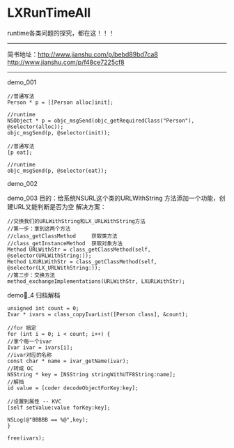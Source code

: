 # LXRunTimeAll
runtime各类问题的探究，都在这！！！

-------------------------
简书地址：http://www.jianshu.com/p/bebd89bd7ca8
        http://www.jianshu.com/p/f48ce7225cf8

-------------------------
demo_001
```
//普通写法
Person * p = [[Person alloc]init];

//runtime
NSObject * p = objc_msgSend(objc_getRequiredClass("Person"), @selector(alloc));
objc_msgSend(p, @selector(init));
```
```
//普通写法
[p eat];

//runtime
objc_msgSend(p, @selector(eat));
```

demo_002


demo_003
目的：给系统NSURL这个类的URLWithString 方法添加一个功能，创建URL又能判断是否为空
解决方案：
```
//交换我们的URLWithString和LX_URLWithString方法
//第一步：拿到这两个方法
//class_getClassMethod     获取类方法
//class_getInstanceMethod  获取对象方法
Method URLWithStr = class_getClassMethod(self, @selector(URLWithString:));
Method LXURLWithStr = class_getClassMethod(self, @selector(LX_URLWithString:));
//第二步：交换方法
method_exchangeImplementations(URLWithStr, LXURLWithStr);
```

demo_4
归档解档
```
unsigned int count = 0;
Ivar * ivars = class_copyIvarList([Person class], &count);

//for 搞定
for (int i = 0; i < count; i++) {
//拿个每一个ivar
Ivar ivar = ivars[i];
//ivar对应的名称
const char * name = ivar_getName(ivar);
//转成 OC
NSString * key = [NSString stringWithUTF8String:name];
//解档
id value = [coder decodeObjectForKey:key];

//设置到属性 -- KVC
[self setValue:value forKey:key];

NSLog(@"BBBBB == %@",key);
}

free(ivars);
```
